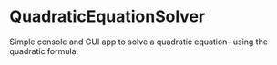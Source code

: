 # QuadraticEquationSolver
Simple console and GUI app to solve a quadratic equation- using the quadratic formula.
